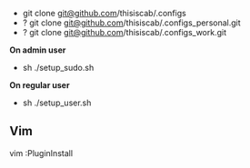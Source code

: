 * git clone git@github.com/thisiscab/.configs
* ? git clone git@github.com/thisiscab/.configs_personal.git
* ? git clone git@github.com/thisiscab/.configs_work.git

**On admin user**
* sh ./setup_sudo.sh

**On regular user**
* sh ./setup_user.sh

## Vim

vim
:PluginInstall

##
